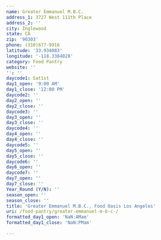 ```yaml
---
name: Greater Emmanuel M.B.C.
address_1: 3727 West 111th Place
address_2: ''
city: Inglewood
state: CA
zip: '90303'
phone: (310)677-9916
latitude: '33.934083'
longitude: '-118.3384028'
category: Food Pantry
website: ''
'': ''
daycode1: Sat1st
day1_open: '9:00 AM'
day1_close: '12:00 PM'
daycode2: ''
day2_open: ''
day2_close: ''
daycode3: ''
day3_open: ''
day3_close: ''
daycode4: ''
day4_open: ''
day4_close: ''
daycode5: ''
day5_open: ''
day5_close: ''
daycode6: ''
day6_open: ''
daycode7: ''
day7_open: ''
day7_close: ''
Year_Round (Y/N): ''
season_open: ''
season_close: ''
title: 'Greater Emmanuel M.B.C., Food Oasis Los Angeles'
uri: /food-pantry/greater-emmanuel-m-b-c-/
formatted_day1_open: 'NaN:AMam'
formatted_day1_close: 'NaN:PMam'

---
```

